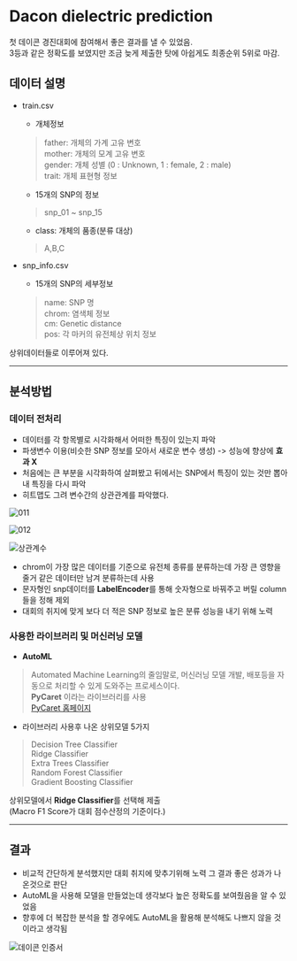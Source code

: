 # Dacon dielectric prediction

첫 데이콘 경진대회에 참여해서 좋은 결과를 낼 수 있었음.  
3등과 같은 정확도를 보였지만 조금 늦게 제출한 탓에 아쉽게도 최종순위 5위로 마감.  

## 데이터 설명

+ train.csv
  + 개체정보
  > father: 개체의 가계 고유 변호  
  > mother: 개체의 모계 고유 변호  
  > gender: 개체 성별 (0 : Unknown, 1 : female, 2 : male)  
  > trait: 개체 표현형 정보
  + 15개의 SNP의 정보
  > snp_01 ~ snp_15
  + class: 개체의 품종(분류 대상)
  > A,B,C

+ snp_info.csv
  + 15개의 SNP의 세부정보
  > name: SNP 명  
  > chrom: 염색체 정보  
  > cm: Genetic distance  
  > pos: 각 마커의 유전체상 위치 정보  

상위데이터들로 이루어져 있다.  

-----------------------------------------------------------------------------------   

## 분석방법

### **데이터 전처리**

- 데이터를 각 항목별로 시각화해서 어떠한 특징이 있는지 파악
- 파생변수 이용(비슷한 SNP 정보를 모아서 새로운 변수 생성) -> 성능에 향상에 **효과 X**  
- 처음에는 큰 부분을 시각화하여 살펴봤고 뒤에서는 SNP에서 특징이 있는 것만 뽑아내 특징을 다시 파악  
- 히트맵도 그려 변수간의 상관관계를 파악했다.  

![011](https://github.com/Taeyoungleee/Dacon-dielectric-prediction/assets/113446739/502baed1-1fdf-406e-b126-aa1c687d74a9)

![012](https://github.com/Taeyoungleee/Dacon-dielectric-prediction/assets/113446739/c5aa6dc3-9c13-493e-b31a-5c44bdb3d552)

![상관계수](https://github.com/Taeyoungleee/Dacon-dielectric-prediction/assets/113446739/9334a9c2-174d-4c69-aba9-91a7be184983)

- chrom이 가장 많은 데이터를 기준으로 유전체 종류를 분류하는데 가장 큰 영향을 줄거 같은 데이터만 남겨 분류하는데 사용  
- 문자형인 snp데이터를 **LabelEncoder**를 통해 숫자형으로 바꿔주고 버릴 column들을 정해 제외  
- 대회의 취지에 맞게 보다 더 적은 SNP 정보로 높은 분류 성능을 내기 위해 노력  

### **사용한 라이브러리 및 머신러닝 모델**  

+ **AutoML**  
> Automated Machine Learning의 줄임말로, 머신러닝 모델 개발, 배포등을 자동으로 처리할 수 있게 도와주는 프로세스이다.  
> **PyCaret** 이라는 라이브러리를 사용  
> [PyCaret 홈페이지](https://pycaret.gitbook.io/docs/)

+ 라이브러리 사용후 나온 상위모델 5가지
> Decision Tree Classifier  
> Ridge Classifier  
> Extra Trees Classifier  
> Random Forest Classifier  
> Gradient Boosting Classifier  

상위모델에서 **Ridge Classifier**를 선택해 제출  
(Macro F1 Score가 대회 점수산정의 기준이다.)  

-----------------------------------------------------------------------------------   

## 결과

+ 비교적 간단하게 분석했지만 대회 취지에 맞추기위해 노력 그 결과 좋은 성과가 나온것으로 판단  
+ AutoML을 사용해 모델을 만들었는데 생각보다 높은 정확도를 보여줬음을 알 수 있었음  
+ 향후에 더 복잡한 분석을 할 경우에도 AutoML을 활용해 분석해도 나쁘지 않을 것이라고 생각됨    

![데이콘 인증서](https://github.com/Taeyoungleee/Dacon-dielectric-prediction/assets/113446739/2a98339a-685b-4065-9123-7234a3f7fbbe)

